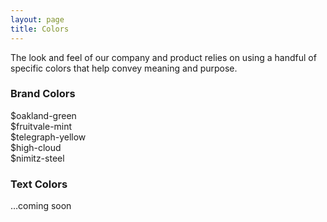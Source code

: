 ```yaml
---
layout: page
title: Colors
---
```


The look and feel of our company and product relies on using a handful of specific colors that help convey meaning and purpose.

### Brand Colors

<div class="swatch swatch-green">$oakland-green</div>
<div class="swatch swatch-mint">$fruitvale-mint</div>
<div class="swatch swatch-yellow">$telegraph-yellow</div>
<div class="swatch swatch-cloud">$high-cloud</div>
<div class="swatch swatch-steel">$nimitz-steel</div>

### Text Colors

&hellip;coming soon
